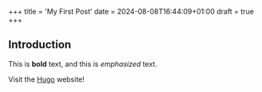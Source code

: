+++
title = 'My First Post'
date = 2024-08-08T16:44:09+01:00
draft = true
+++
## Introduction

This is **bold** text, and this is *emphasized* text.

Visit the [Hugo](https://gohugo.io) website!